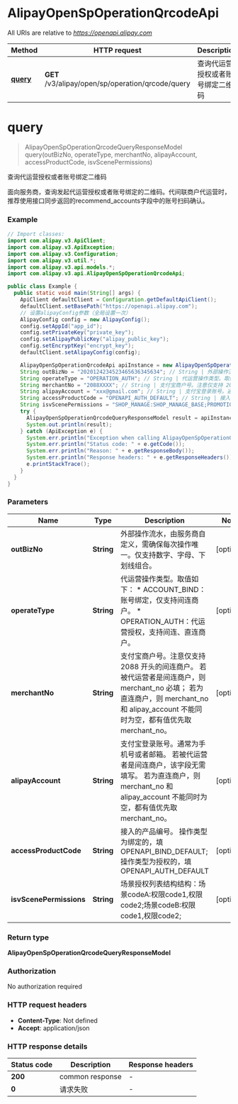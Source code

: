 # AlipayOpenSpOperationQrcodeApi

All URIs are relative to *https://openapi.alipay.com*

| Method | HTTP request | Description |
|------------- | ------------- | -------------|
| [**query**](AlipayOpenSpOperationQrcodeApi.md#query) | **GET** /v3/alipay/open/sp/operation/qrcode/query | 查询代运营授权或者账号绑定二维码 |


<a name="query"></a>
# **query**
> AlipayOpenSpOperationQrcodeQueryResponseModel query(outBizNo, operateType, merchantNo, alipayAccount, accessProductCode, isvScenePermissions)

查询代运营授权或者账号绑定二维码

面向服务商，查询发起代运营授权或者账号绑定的二维码。代间联商户代运营时，推荐使用接口同步返回的recommend_accounts字段中的账号扫码确认。

### Example
```java
// Import classes:
import com.alipay.v3.ApiClient;
import com.alipay.v3.ApiException;
import com.alipay.v3.Configuration;
import com.alipay.v3.util.*;
import com.alipay.v3.api.models.*;
import com.alipay.v3.api.AlipayOpenSpOperationQrcodeApi;

public class Example {
  public static void main(String[] args) {
    ApiClient defaultClient = Configuration.getDefaultApiClient();
    defaultClient.setBasePath("https://openapi.alipay.com");
    // 设置alipayConfig参数（全局设置一次）
    AlipayConfig config = new AlipayConfig();
    config.setAppId("app_id");
    config.setPrivateKey("private_key");
    config.setAlipayPublicKey("alipay_public_key");
    config.setEncryptKey("encrypt_key");
    defaultClient.setAlipayConfig(config);

    AlipayOpenSpOperationQrcodeApi apiInstance = new AlipayOpenSpOperationQrcodeApi(defaultClient);
    String outBizNo = "2020124234523465636345634"; // String | 外部操作流水，由服务商自定义，需确保每次操作唯一。仅支持数字、字母、下划线组合。
    String operateType = "OPERATION_AUTH"; // String | 代运营操作类型。取值如下： * ACCOUNT_BIND：账号绑定，仅支持间连商户。 * OPERATION_AUTH：代运营授权，支持间连、直连商户。
    String merchantNo = "2088XXXX"; // String | 支付宝商户号。注意仅支持 2088 开头的间连商户。 若被代运营者是间连商户，则 merchant_no 必填； 若为直连商户，则 merchant_no 和 alipay_account 不能同时为空，都有值优先取 merchant_no。
    String alipayAccount = "xxx@gmail.com"; // String | 支付宝登录账号。通常为手机号或者邮箱。 若被代运营者是间连商户，该字段无需填写。 若为直连商户，则 merchant_no 和 alipay_account 不能同时为空，都有值优先取 merchant_no。
    String accessProductCode = "OPENAPI_AUTH_DEFAULT"; // String | 接入的产品编号。 操作类型为绑定的，填OPENAPI_BIND_DEFAULT; 操作类型为授权的，填OPENAPI_AUTH_DEFAULT
    String isvScenePermissions = "SHOP_MANAGE:SHOP_MANAGE_BASE;PROMOTION_MANAGE:PROMOTION_MANAGE_BASE"; // String | 场景授权列表结构结构：场景codeA:权限code1,权限code2;场景codeB:权限code1,权限code2;
    try {
      AlipayOpenSpOperationQrcodeQueryResponseModel result = apiInstance.query(outBizNo, operateType, merchantNo, alipayAccount, accessProductCode, isvScenePermissions);
      System.out.println(result);
    } catch (ApiException e) {
      System.err.println("Exception when calling AlipayOpenSpOperationQrcodeApi#query");
      System.err.println("Status code: " + e.getCode());
      System.err.println("Reason: " + e.getResponseBody());
      System.err.println("Response headers: " + e.getResponseHeaders());
      e.printStackTrace();
    }
  }
}
```

### Parameters

| Name | Type | Description  | Notes |
|------------- | ------------- | ------------- | -------------|
| **outBizNo** | **String**| 外部操作流水，由服务商自定义，需确保每次操作唯一。仅支持数字、字母、下划线组合。 | [optional] |
| **operateType** | **String**| 代运营操作类型。取值如下： * ACCOUNT_BIND：账号绑定，仅支持间连商户。 * OPERATION_AUTH：代运营授权，支持间连、直连商户。 | [optional] |
| **merchantNo** | **String**| 支付宝商户号。注意仅支持 2088 开头的间连商户。 若被代运营者是间连商户，则 merchant_no 必填； 若为直连商户，则 merchant_no 和 alipay_account 不能同时为空，都有值优先取 merchant_no。 | [optional] |
| **alipayAccount** | **String**| 支付宝登录账号。通常为手机号或者邮箱。 若被代运营者是间连商户，该字段无需填写。 若为直连商户，则 merchant_no 和 alipay_account 不能同时为空，都有值优先取 merchant_no。 | [optional] |
| **accessProductCode** | **String**| 接入的产品编号。 操作类型为绑定的，填OPENAPI_BIND_DEFAULT; 操作类型为授权的，填OPENAPI_AUTH_DEFAULT | [optional] |
| **isvScenePermissions** | **String**| 场景授权列表结构结构：场景codeA:权限code1,权限code2;场景codeB:权限code1,权限code2; | [optional] |

### Return type

**AlipayOpenSpOperationQrcodeQueryResponseModel**

### Authorization

No authorization required

### HTTP request headers

 - **Content-Type**: Not defined
 - **Accept**: application/json

### HTTP response details
| Status code | Description | Response headers |
|-------------|-------------|------------------|
| **200** | common response |  -  |
| **0** | 请求失败 |  -  |

